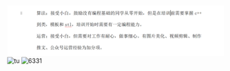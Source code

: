 ![6](./666.png)
![tu](https://ts1.cn.mm.bing.net/th/id/R-C.f94b9202d33f187002be09f1cf3be3ec?rik=X4t9O3gfB%2fiOAg&riu=http%3a%2f%2fimg.sucaijishi.com%2fuploadfile%2f2023%2f0221%2f20230221013648837.png%3fimageMogr2%2fformat%2fjpg%2fblur%2f1x0%2fquality%2f60&ehk=IhQfM%2f3PYN1uDUJRn7%2f%2bEuIvhjz1tvEZM03WatipHxE%3d&risl=&pid=ImgRaw&r=0)
![6331](..\666.png)


